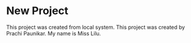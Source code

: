 # New Project

This project was created from local system.
This project was created by Prachi Paunikar.
My name is Miss Lilu.